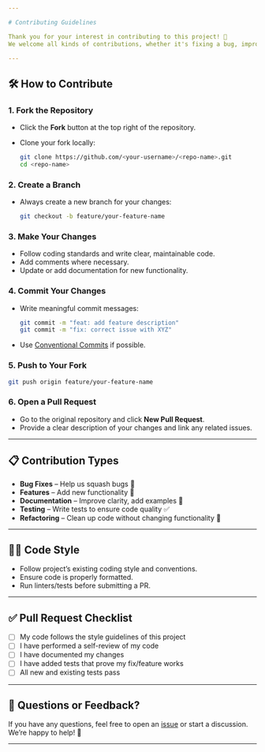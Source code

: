 ```yaml
---

# Contributing Guidelines

Thank you for your interest in contributing to this project! 🎉
We welcome all kinds of contributions, whether it's fixing a bug, improving documentation, or adding new features.

---
```


## 🛠 How to Contribute

### 1. Fork the Repository

* Click the **Fork** button at the top right of the repository.
* Clone your fork locally:

  ```bash
  git clone https://github.com/<your-username>/<repo-name>.git
  cd <repo-name>
  ```

### 2. Create a Branch

* Always create a new branch for your changes:

  ```bash
  git checkout -b feature/your-feature-name
  ```

### 3. Make Your Changes

* Follow coding standards and write clear, maintainable code.
* Add comments where necessary.
* Update or add documentation for new functionality.

### 4. Commit Your Changes

* Write meaningful commit messages:

  ```bash
  git commit -m "feat: add feature description"
  git commit -m "fix: correct issue with XYZ"
  ```
* Use [Conventional Commits](https://www.conventionalcommits.org/) if possible.

### 5. Push to Your Fork

```bash
git push origin feature/your-feature-name
```

### 6. Open a Pull Request

* Go to the original repository and click **New Pull Request**.
* Provide a clear description of your changes and link any related issues.

---

## 📋 Contribution Types

* **Bug Fixes** – Help us squash bugs 🐞
* **Features** – Add new functionality 🚀
* **Documentation** – Improve clarity, add examples 📖
* **Testing** – Write tests to ensure code quality ✅
* **Refactoring** – Clean up code without changing functionality 🧹

---

## 🧑‍💻 Code Style

* Follow project’s existing coding style and conventions.
* Ensure code is properly formatted.
* Run linters/tests before submitting a PR.

---

## ✅ Pull Request Checklist

* [ ] My code follows the style guidelines of this project
* [ ] I have performed a self-review of my code
* [ ] I have documented my changes
* [ ] I have added tests that prove my fix/feature works
* [ ] All new and existing tests pass

---

## 💬 Questions or Feedback?

If you have any questions, feel free to open an [issue](./issues) or start a discussion.
We’re happy to help! 🙌

---

